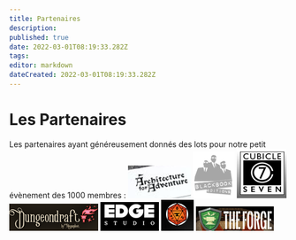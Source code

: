 ```yaml
---
title: Partenaires
description: 
published: true
date: 2022-03-01T08:19:33.282Z
tags: 
editor: markdown
dateCreated: 2022-03-01T08:19:33.282Z
---
```


# Les Partenaires

Les partenaires ayant généreusement donnés des lots pour notre petit évènement des 1000 membres : 
![logo_architecture.png](/images/home/logo_architecture.png) ![logo_bbe.png](/images/home/logo_bbe.png) ![logo_cubicle7.png](/images/home/logo_cubicle7.png) ![logo_dungeondraft.png](/images/home/logo_dungeondraft.png) ![logo_edge.png](/images/home/logo_edge.png) ![logo_foundry.png](/images/home/logo_foundry.png) ![logo_theforge.png](/images/home/logo_theforge.png) 

